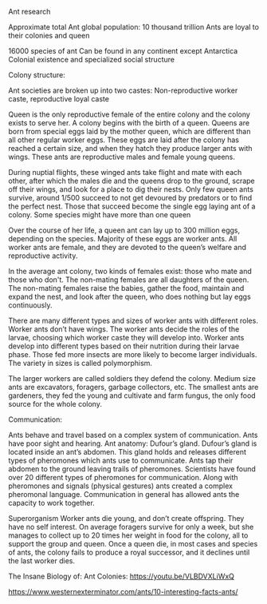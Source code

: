 Ant research

Approximate total Ant global population: 10 thousand trillion
Ants are loyal to their colonies and queen

16000 species of ant
Can be found in any continent except Antarctica
Colonial existence and specialized social structure

Colony structure:

Ant societies are broken up into two castes:
Non-reproductive worker caste, reproductive loyal caste

Queen is the only reproductive female of the entire colony and the colony exists to serve her.
A colony begins with the birth of a queen. Queens are born from special eggs laid by the mother queen, which are different than all other regular worker eggs. These eggs are laid after the colony has reached a certain size, and when they hatch they produce larger ants with wings. These ants are reproductive males and female young queens.

During nuptial flights, these winged ants take flight and mate with each other, after which the males die and the queens drop to the ground, scrape off their wings, and look for a place to dig their nests.
Only few queen ants survive, around 1/500 succeed to not get devoured by predators or to find the perfect nest. Those that succeed become the single egg laying ant of a colony. Some species might have more than one queen

Over the course of her life, a queen ant can lay up to 300 million eggs, depending on the species. Majority of these eggs are worker ants. All worker ants are female, and they are devoted to the queen’s welfare and reproductive activity. 

In the average ant colony, two kinds of females exist: those who mate and those who don't. The non-mating females are all daughters of the queen. The non-mating females raise the babies, gather the food, maintain and expand the nest, and look after the queen, who does nothing but lay eggs continuously. 

There are many different types and sizes of worker ants with different roles. Worker ants don’t have wings. The worker ants decide the roles of the larvae, choosing which worker caste they will develop into. Worker ants develop into different types based on their nutrition during their larvae phase. Those fed more insects are more likely to become larger individuals. The variety in sizes is called polymorphism. 

The larger workers are called soldiers they defend the colony. Medium size ants are excavators, foragers, garbage collectors, etc. The smallest ants are gardeners, they fed the young and cultivate and farm fungus, the only food source for the whole colony.

Communication:

Ants behave and travel based on a complex system of communication.
Ants have poor sight and hearing. 
Ant anatomy: Dufour’s gland.
Dufour’s gland is located inside an ant’s abdomen. This gland holds and releases different types of pheromones which ants use to communicate. Ants tap their abdomen to the ground leaving trails of pheromones. Scientists have found over 20 different types of pheromones for communication.
Along with pheromones and signals (physical gestures) ants created a complex pheromonal language.
Communication in general has allowed ants the capacity to work together.

Superorganism
Worker ants die young, and don’t create offspring. They have no self interest.
On average foragers survive for only a week, but she manages to collect up to 20 times her weight in food for the colony, all to support the group and queen.
Once a queen die, in most cases and species of ants, the colony fails to produce a royal successor, and it declines until the last worker dies. 

The Insane Biology of: Ant Colonies:
https://youtu.be/VLBDVXLiWxQ


https://www.westernexterminator.com/ants/10-interesting-facts-ants/

